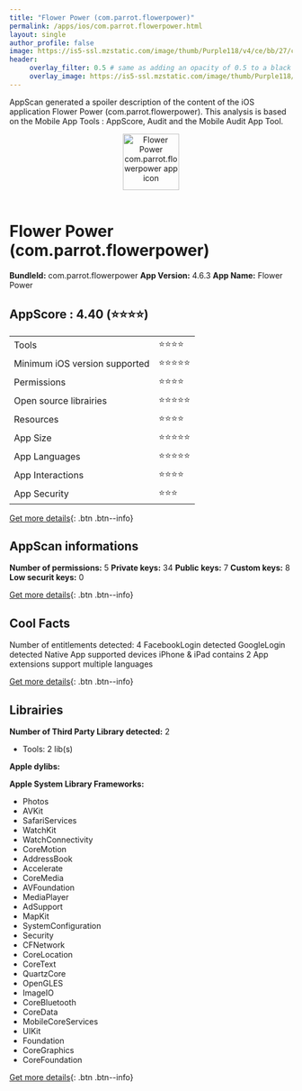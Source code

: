 ```yaml
---
title: "Flower Power (com.parrot.flowerpower)"
permalink: /apps/ios/com.parrot.flowerpower.html
layout: single
author_profile: false
image: https://is5-ssl.mzstatic.com/image/thumb/Purple118/v4/ce/bb/27/cebb276c-fb45-5093-3286-ced99c47098e/AppIcon-1x_U007emarketing-sRGB-85-220-0-6.png/512x512bb.jpg
header: 
     overlay_filter: 0.5 # same as adding an opacity of 0.5 to a black background
     overlay_image: https://is5-ssl.mzstatic.com/image/thumb/Purple118/v4/ce/bb/27/cebb276c-fb45-5093-3286-ced99c47098e/AppIcon-1x_U007emarketing-sRGB-85-220-0-6.png/512x512bb.jpg
---
```

AppScan generated a spoiler description of the content of the iOS application Flower Power (com.parrot.flowerpower). This analysis is based on the Mobile App Tools : AppScore, Audit and the Mobile Audit App Tool.

  
  
<div style="text-align: center;"><img src="https://is5-ssl.mzstatic.com/image/thumb/Purple118/v4/ce/bb/27/cebb276c-fb45-5093-3286-ced99c47098e/AppIcon-1x_U007emarketing-sRGB-85-220-0-6.png/512x512bb.jpg" width="100" height="100" alt="Flower Power com.parrot.flowerpower app icon"></div></br>
  
# Flower Power (com.parrot.flowerpower)

**BundleId:** com.parrot.flowerpower
**App Version:** 4.6.3
**App Name:** Flower Power


## AppScore : 4.40 (⭐️⭐️⭐️⭐️) 

<table>
<tr><td> Tools </td><td> ⭐️⭐️⭐️⭐️ </td></tr>
<tr><td> Minimum iOS version supported </td><td> ⭐️⭐️⭐️⭐️⭐️ </td></tr>
<tr><td> Permissions </td><td> ⭐️⭐️⭐️⭐️ </td></tr>
<tr><td> Open source librairies </td><td> ⭐️⭐️⭐️⭐️⭐️ </td></tr>
<tr><td> Resources </td><td> ⭐️⭐️⭐️⭐️ </td></tr>
<tr><td> App Size </td><td> ⭐️⭐️⭐️⭐️⭐️ </td></tr>
<tr><td> App Languages </td><td> ⭐️⭐️⭐️⭐️⭐️ </td></tr>
<tr><td> App Interactions </td><td> ⭐️⭐️⭐️⭐️ </td></tr>
<tr><td> App Security </td><td> ⭐️⭐️⭐️ </td></tr>
</table>

[Get more details](/pricing.html){: .btn .btn--info}  
  
## AppScan informations 

**Number of permissions:** 5
**Private keys:** 34
**Public keys:** 7
**Custom keys:** 8
**Low securit keys:** 0
  
[Get more details](/pricing.html){: .btn .btn--info}

## Cool Facts

Number of entitlements detected: 4
FacebookLogin detected
GoogleLogin detected
Native App
supported devices iPhone & iPad
contains 2 App extensions
support multiple languages
  
[Get more details](/pricing.html){: .btn .btn--info}

## Librairies 
**Number of Third Party Library detected:** 2
- Tools: 2 lib(s)

**Apple dylibs:**


**Apple System Library Frameworks:**
- Photos
- AVKit
- SafariServices
- WatchKit
- WatchConnectivity
- CoreMotion
- AddressBook
- Accelerate
- CoreMedia
- AVFoundation
- MediaPlayer
- AdSupport
- MapKit
- SystemConfiguration
- Security
- CFNetwork
- CoreLocation
- CoreText
- QuartzCore
- OpenGLES
- ImageIO
- CoreBluetooth
- CoreData
- MobileCoreServices
- UIKit
- Foundation
- CoreGraphics
- CoreFoundation


  
[Get more details](/pricing.html){: .btn .btn--info}

